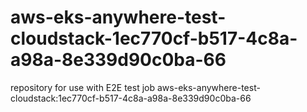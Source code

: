 # aws-eks-anywhere-test-cloudstack-1ec770cf-b517-4c8a-a98a-8e339d90c0ba-66
repository for use with E2E test job aws-eks-anywhere-test-cloudstack:1ec770cf-b517-4c8a-a98a-8e339d90c0ba-66

